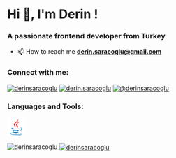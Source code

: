 <h1 align="left">Hi 👋, I'm Derin !</h1>
<h3 align="left">A passionate frontend developer from Turkey</h3>

- 📫 How to reach me **derin.saracoglu@gmail.com**

<h3 align="left">Connect with me:</h3>
<p align="left">
<a href="https://linkedin.com/in/derinsaracoglu" target="blank"><img align="center" src="https://raw.githubusercontent.com/rahuldkjain/github-profile-readme-generator/master/src/images/icons/Social/linked-in-alt.svg" alt="derinsaracoglu" height="30" width="40" /></a>
<a href="https://instagram.com/derin.saracoglu" target="blank"><img align="center" src="https://raw.githubusercontent.com/rahuldkjain/github-profile-readme-generator/master/src/images/icons/Social/instagram.svg" alt="derin.saracoglu" height="30" width="40" /></a>
<a href="https://medium.com/@derinsaracoglu" target="blank"><img align="center" src="https://raw.githubusercontent.com/rahuldkjain/github-profile-readme-generator/master/src/images/icons/Social/medium.svg" alt="@derinsaracoglu" height="30" width="40" /></a>
</p>

<h3 align="left">Languages and Tools:</h3>
<a href="https://www.java.com" target="_blank" rel="noreferrer"> <img src="https://raw.githubusercontent.com/devicons/devicon/master/icons/java/java-original.svg" alt="java" width="40" height="40"/> 


<p><img align="left" src="https://github-readme-stats.vercel.app/api/top-langs?username=derinsaracoglu&show_icons=true&locale=en&layout=compact&theme=dark" alt="derinsaracoglu" /></p>
  
<p>&nbsp;<img align="center" src="https://github-readme-stats.vercel.app/api?username=derinsaracoglu&show_icons=true&locale=en&theme=dark" alt="derinsaracoglu" /></p>
